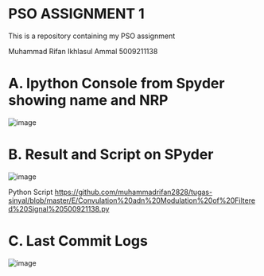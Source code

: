 # PSO ASSIGNMENT 1
This is a repository containing my PSO assignment

Muhammad Rifan Ikhlasul Ammal
5009211138

# A. Ipython Console from Spyder showing name and NRP
![image](https://github.com/muhammadrifan2828/tugas-sinyal/assets/144788893/59cda14a-5735-4c84-8722-7b658fb122d7)

# B. Result and Script on SPyder
![image](https://github.com/muhammadrifan2828/tugas-sinyal/assets/144788893/1b958d8a-1eb5-497d-8050-45a6fea54f6b)

Python Script
https://github.com/muhammadrifan2828/tugas-sinyal/blob/master/E/Convulation%20adn%20Modulation%20of%20Filtered%20Signal%20500921138.py

# C. Last Commit Logs
![image](https://github.com/muhammadrifan2828/tugas-sinyal/assets/144788893/bd3fd366-5c4a-4e09-baf5-13636edec670)
